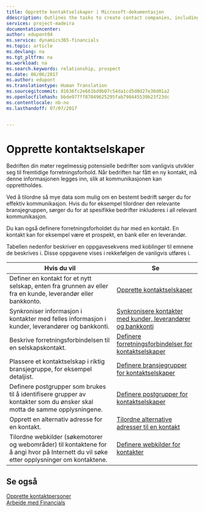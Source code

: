 ```yaml
---
title: Opprette kontaktselskaper | Microsoft-dokumentasjon
ddescription: Outlines the tasks to create contact companies, including assigning relevant data about prospects and defining the business relationships you have with companies.
services: project-madeira
documentationcenter: 
author: edupont04
ms.service: dynamics365-financials
ms.topic: article
ms.devlang: na
ms.tgt_pltfrm: na
ms.workload: na
ms.search.keywords: relationship, prospect
ms.date: 06/06/2017
ms.author: edupont
ms.translationtype: Human Translation
ms.sourcegitcommit: 81636fc2e661bd9b07c54da1cd5d0d27e30d01a2
ms.openlocfilehash: bbde977ff87049625295fab798445539b23f23dc
ms.contentlocale: nb-no
ms.lasthandoff: 07/07/2017


---
```

# <a name="creating-contact-companies"></a>Opprette kontaktselskaper
Bedriften din møter regelmessig potensielle bedrifter som vanligvis utvikler seg til fremtidige forretningsforhold. Når bedriften har fått en ny kontakt, må denne informasjonen legges inn, slik at kommunikasjonen kan opprettholdes.

Ved å tilordne så mye data som mulig om en bestemt bedrift sørger du for effektiv kommunikasjon. Hvis du for eksempel tilordner den relevante bransjegruppen, sørger du for at spesifikke bedrifter inkluderes i all relevant kommunikasjon.

Du kan også definere forretningsforholdet du har med en kontakt. En kontakt kan for eksempel være et prospekt, en bank eller en leverandør.

Tabellen nedenfor beskriver en oppgavesekvens med koblinger til emnene de beskrives i. Disse oppgavene vises i rekkefølgen de vanligvis utføres i.

| Hvis du vil | Se |
| --- | --- |
| Definer en kontakt for et nytt selskap, enten fra grunnen av eller fra en kunde, leverandør eller bankkonto. |[Opprette kontaktselskaper](marketing-how-create-contact-companies.md) |
| Synkroniser informasjon i kontakter med felles informasjon i kunder, leverandører og bankkonti. |[Synkronisere kontakter med kunder, leverandører og bankkonti](marketing-synchronize-contacts-customers-vendors-bank-accounts.md) |
| Beskrive forretningsforbindelsen til en selskapskontakt. |[Definere forretningsforbindelser for kontaktselskaper](marketing-business-relations.md) |
| Plassere et kontaktselskap i riktig bransjegruppe, for eksempel detaljist. |[Definere bransjegrupper for kontaktselskaper](marketing-industry-groups.md) |
| Definere postgrupper som brukes til å identifisere grupper av kontakter som du ønsker skal motta de samme opplysningene. |[Definere postgrupper for kontaktselskaper](marketing-mailing-groups.md) |
| Opprett en alternativ adresse for en kontakt. |[Tilordne alternative adresser til en kontakt](marketing-how-assign-alternate-address.md) |
| Tilordne webkilder (søkemotorer og webområder) til kontaktene for å angi hvor på Internett du vil søke etter opplysninger om kontaktene. |[Definere webkilder for kontakter](marketing-web-sources.md) |

## <a name="see-also"></a>Se også
[Opprette kontaktpersoner](marketing-create-contact-persons.md)   
[Arbeide med Financials](ui-work-product.md)


